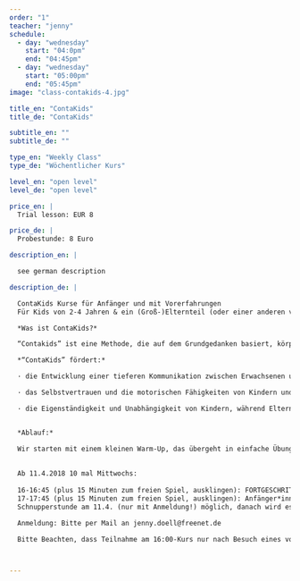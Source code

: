 ```yaml
---
order: "1"
teacher: "jenny"
schedule:
  - day: "wednesday"
    start: "04:0pm"
    end: "04:45pm"
  - day: "wednesday"
    start: "05:00pm"
    end: "05:45pm"
image: "class-contakids-4.jpg"

title_en: "ContaKids"
title_de: "ContaKids"

subtitle_en: ""
subtitle_de: ""

type_en: "Weekly Class"
type_de: "Wöchentlicher Kurs"

level_en: "open level"
level_de: "open level"

price_en: |
  Trial lesson: EUR 8  

price_de: |
  Probestunde: 8 Euro  

description_en: |

  see german description

description_de: |

  ContaKids Kurse für Anfänger und mit Vorerfahrungen  
  Für Kids von 2-4 Jahren & ein (Groß-)Elternteil (oder einer anderen vertrauten Bezugsperson). Oma, Opa, Freunde, Babysitter etc... alle herzlich Willkommen!  

  *Was ist ContaKids?*  

  “Contakids” ist eine Methode, die auf dem Grundgedanken basiert, körperlichen Kontakt zu nutzen, um eine tiefere Kommunikation zwischen Kindern und Eltern zu entwickeln, die für beide Seiten genussvoll ist. Über die Arbeit mit Bewegung kann das Kind seine motorischen Fähigkeiten und sein Selbstvertrauen stärken, während Eltern ein neues Vertrauensverhältnis zu ihren Kleinen aufbauen. Der Kurs richtet sich an Kinder von 2-4 Jahren. Anstelle eines Elternteils kann natürlich eine andere nahe Bezugsperson mitmachen. Tänzerische Vorerfahrung ist nicht notwendig.  

  *“ContaKids” fördert:*  

  · die Entwicklung einer tieferen Kommunikation zwischen Erwachsenen und Kindern, die für beide genussvoll ist: über die Arbeit mit dem eigenen Körper, mit Bewegung und körperlichem Kontakt.  

  · das Selbstvertrauen und die motorischen Fähigkeiten von Kindern und eine neue, vertrauensvolle Beziehung zwischen Eltern und Kind.  

  · die Eigenständigkeit und Unabhängigkeit von Kindern, während Eltern lernen, ihre Kinder in einem spielerischen Rahmen als Gleichberechtigte zu sehen, die sie bedingungslos unterstützen.  


  *Ablauf:*  

  Wir starten mit einem kleinen Warm-Up, das übergeht in einfache Übungen und Spiele. Bei vielen Übungen können Eltern und Kinder die Rollen tauschen - mal initiieren, mal folgen. Durch gemeinsames Bewegen tauchen wir in die kindliche Bewegungswelt ein und lernen kleine aber aufregende Bewegungsabläufe gemeinsam mit unseren Kindern, die wir auch in alltägliche Situationen - wie Heben und Absetzen des Kindes - integrieren können. Die gemeinsame Zeit soll als ein erfrischender Ansatz für die Kommunikation zwischen Eltern und Kindern verstanden werden. Eins ist dabei sicher: ​alle werden davon etwas mit nach Hause nehmen können.
  
    
  Ab 11.4.2018 10 mal Mittwochs:  
  
  16-16:45 (plus 15 Minuten zum freien Spiel, ausklingen): FORTGESCHRITTENENKURS  
  17-17:45 (plus 15 Minuten zum freien Spiel, ausklingen): Anfänger*innen/Offenes Level  
  Schnupperstunde am 11.4. (nur mit Anmeldung!) möglich, danach wird es eine feste Gruppe. Eine Schnupperstunde kostet 8 €.

  Anmeldung: Bitte per Mail an jenny.doell@freenet.de  

  Bitte Beachten, dass Teilnahme am 16:00-Kurs nur nach Besuch eines vorhergehenden Kursblocks bei Christina oder mir möglich ist!



---
```


